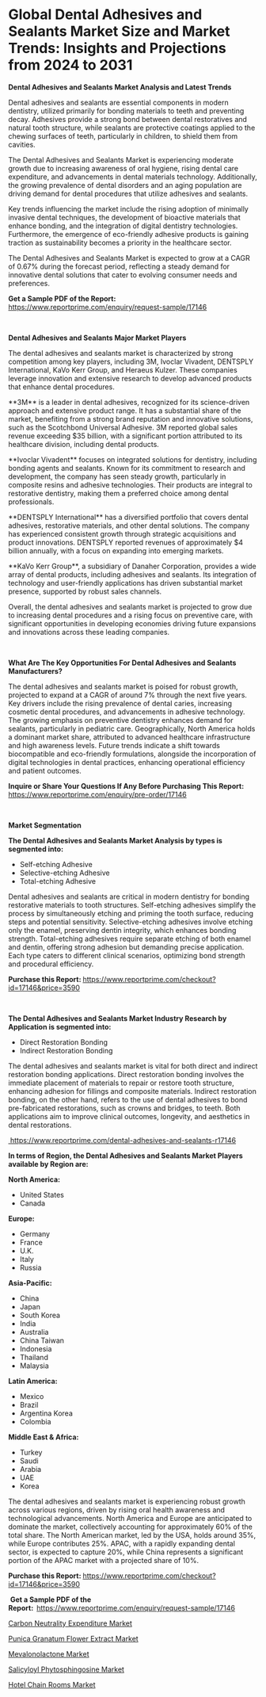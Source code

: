 <p><h1>Global Dental Adhesives and Sealants Market Size and Market Trends: Insights and Projections from 2024 to 2031</h1></p><p><strong>Dental Adhesives and Sealants Market Analysis and Latest Trends</strong></p>
<p><p>Dental adhesives and sealants are essential components in modern dentistry, utilized primarily for bonding materials to teeth and preventing decay. Adhesives provide a strong bond between dental restoratives and natural tooth structure, while sealants are protective coatings applied to the chewing surfaces of teeth, particularly in children, to shield them from cavities. </p><p>The Dental Adhesives and Sealants Market is experiencing moderate growth due to increasing awareness of oral hygiene, rising dental care expenditure, and advancements in dental materials technology. Additionally, the growing prevalence of dental disorders and an aging population are driving demand for dental procedures that utilize adhesives and sealants. </p><p>Key trends influencing the market include the rising adoption of minimally invasive dental techniques, the development of bioactive materials that enhance bonding, and the integration of digital dentistry technologies. Furthermore, the emergence of eco-friendly adhesive products is gaining traction as sustainability becomes a priority in the healthcare sector. </p><p>The Dental Adhesives and Sealants Market is expected to grow at a CAGR of 0.67% during the forecast period, reflecting a steady demand for innovative dental solutions that cater to evolving consumer needs and preferences.</p></p>
<p><strong>Get a Sample PDF of the Report:&nbsp;</strong> <a href="https://www.reportprime.com/enquiry/request-sample/17146?utm_campaign=1159&utm_medium=2&utm_source=Github&utm_content=ia&utm_term=27112024&utm_id=dental-adhesives-and-sealants">https://www.reportprime.com/enquiry/request-sample/17146</a></p>
<p>&nbsp;</p>
<p><strong>Dental Adhesives and Sealants Major Market Players</strong></p>
<p><p>The dental adhesives and sealants market is characterized by strong competition among key players, including 3M, Ivoclar Vivadent, DENTSPLY International, KaVo Kerr Group, and Heraeus Kulzer. These companies leverage innovation and extensive research to develop advanced products that enhance dental procedures.</p><p>**3M** is a leader in dental adhesives, recognized for its science-driven approach and extensive product range. It has a substantial share of the market, benefiting from a strong brand reputation and innovative solutions, such as the Scotchbond Universal Adhesive. 3M reported global sales revenue exceeding $35 billion, with a significant portion attributed to its healthcare division, including dental products.</p><p>**Ivoclar Vivadent** focuses on integrated solutions for dentistry, including bonding agents and sealants. Known for its commitment to research and development, the company has seen steady growth, particularly in composite resins and adhesive technologies. Their products are integral to restorative dentistry, making them a preferred choice among dental professionals.</p><p>**DENTSPLY International** has a diversified portfolio that covers dental adhesives, restorative materials, and other dental solutions. The company has experienced consistent growth through strategic acquisitions and product innovations. DENTSPLY reported revenues of approximately $4 billion annually, with a focus on expanding into emerging markets.</p><p>**KaVo Kerr Group**, a subsidiary of Danaher Corporation, provides a wide array of dental products, including adhesives and sealants. Its integration of technology and user-friendly applications has driven substantial market presence, supported by robust sales channels.</p><p>Overall, the dental adhesives and sealants market is projected to grow due to increasing dental procedures and a rising focus on preventive care, with significant opportunities in developing economies driving future expansions and innovations across these leading companies.</p></p>
<p>&nbsp;</p>
<p><strong>What Are The Key Opportunities For Dental Adhesives and Sealants Manufacturers?</strong></p>
<p><p>The dental adhesives and sealants market is poised for robust growth, projected to expand at a CAGR of around 7% through the next five years. Key drivers include the rising prevalence of dental caries, increasing cosmetic dental procedures, and advancements in adhesive technology. The growing emphasis on preventive dentistry enhances demand for sealants, particularly in pediatric care. Geographically, North America holds a dominant market share, attributed to advanced healthcare infrastructure and high awareness levels. Future trends indicate a shift towards biocompatible and eco-friendly formulations, alongside the incorporation of digital technologies in dental practices, enhancing operational efficiency and patient outcomes.</p></p>
<p><strong>Inquire or Share Your Questions If Any Before Purchasing This Report:</strong> <a href="https://www.reportprime.com/enquiry/pre-order/17146?utm_campaign=1159&utm_medium=2&utm_source=Github&utm_content=ia&utm_term=27112024&utm_id=dental-adhesives-and-sealants">https://www.reportprime.com/enquiry/pre-order/17146</a></p>
<p>&nbsp;</p>
<p><strong>Market Segmentation</strong></p>
<p><strong>The Dental Adhesives and Sealants Market Analysis by types is segmented into:</strong></p>
<p><ul><li>Self-etching Adhesive</li><li>Selective-etching Adhesive</li><li>Total-etching Adhesive</li></ul></p>
<p><p>Dental adhesives and sealants are critical in modern dentistry for bonding restorative materials to tooth structures. Self-etching adhesives simplify the process by simultaneously etching and priming the tooth surface, reducing steps and potential sensitivity. Selective-etching adhesives involve etching only the enamel, preserving dentin integrity, which enhances bonding strength. Total-etching adhesives require separate etching of both enamel and dentin, offering strong adhesion but demanding precise application. Each type caters to different clinical scenarios, optimizing bond strength and procedural efficiency.</p></p>
<p><strong>Purchase this Report:&nbsp;</strong><a href="https://www.reportprime.com/checkout?id=17146&price=3590&utm_campaign=1159&utm_medium=2&utm_source=Github&utm_content=ia&utm_term=27112024&utm_id=dental-adhesives-and-sealants">https://www.reportprime.com/checkout?id=17146&price=3590</a></p>
<p>&nbsp;</p>
<p><strong>The Dental Adhesives and Sealants Market Industry Research by Application is segmented into:</strong></p>
<p><ul><li>Direct Restoration Bonding</li><li>Indirect Restoration Bonding</li></ul></p>
<p><p>The dental adhesives and sealants market is vital for both direct and indirect restoration bonding applications. Direct restoration bonding involves the immediate placement of materials to repair or restore tooth structure, enhancing adhesion for fillings and composite materials. Indirect restoration bonding, on the other hand, refers to the use of dental adhesives to bond pre-fabricated restorations, such as crowns and bridges, to teeth. Both applications aim to improve clinical outcomes, longevity, and aesthetics in dental restorations.</p></p>
<p><a href="https://www.reportprime.com/dental-adhesives-and-sealants-r17146?utm_campaign=1159&utm_medium=2&utm_source=Github&utm_content=ia&utm_term=27112024&utm_id=dental-adhesives-and-sealants">&nbsp;https://www.reportprime.com/dental-adhesives-and-sealants-r17146</a></p>
<p><strong>In terms of Region, the Dental Adhesives and Sealants Market Players available by Region are:</strong></p>
<p>
    <p> <strong> North America: </strong>
        <ul>
            <li>United States</li>
            <li>Canada</li>
        </ul>
        </p> 
    <p> <strong> Europe: </strong>
        <ul>
            <li>Germany</li>
            <li>France</li>
            <li>U.K.</li>
            <li>Italy</li>
            <li>Russia</li>
        </ul>
        </p> 
    <p> <strong> Asia-Pacific: </strong>
        <ul>
            <li>China</li>
            <li>Japan</li>
            <li>South Korea</li>
            <li>India</li>
            <li>Australia</li>
            <li>China Taiwan</li>
            <li>Indonesia</li>
            <li>Thailand</li>
            <li>Malaysia</li>
        </ul>
        </p> 
    <p> <strong> Latin America: </strong>
        <ul>
            <li>Mexico</li>
            <li>Brazil</li>
            <li>Argentina Korea</li>
            <li>Colombia</li>
        </ul>
        </p> 
    <p> <strong> Middle East & Africa: </strong>
        <ul>
            <li>Turkey</li>
            <li>Saudi</li>
            <li>Arabia</li>
            <li>UAE</li>
            <li>Korea</li>
        </ul>
    </p>
    </p>
<p><p>The dental adhesives and sealants market is experiencing robust growth across various regions, driven by rising oral health awareness and technological advancements. North America and Europe are anticipated to dominate the market, collectively accounting for approximately 60% of the total share. The North American market, led by the USA, holds around 35%, while Europe contributes 25%. APAC, with a rapidly expanding dental sector, is expected to capture 20%, while China represents a significant portion of the APAC market with a projected share of 10%.</p></p>
<p><strong>Purchase this Report: </strong><a href="https://www.reportprime.com/checkout?id=17146&price=3590&utm_campaign=1159&utm_medium=2&utm_source=Github&utm_content=ia&utm_term=27112024&utm_id=dental-adhesives-and-sealants">https://www.reportprime.com/checkout?id=17146&price=3590</a></p>
<p>&nbsp;<strong>Get a Sample PDF of the Report:&nbsp;&nbsp;</strong><a href="https://www.reportprime.com/enquiry/request-sample/17146?utm_campaign=1159&utm_medium=2&utm_source=Github&utm_content=ia&utm_term=27112024&utm_id=dental-adhesives-and-sealants">https://www.reportprime.com/enquiry/request-sample/17146</a></p>
<p><strong></strong></p>
<p><p><a href="https://issuu.com/reportprime-2/docs/carbon-neutrality-expenditure-marke_4652f0aaa26412?utm_campaign=1159&utm_medium=2&utm_source=Github&utm_content=ia&utm_term=27112024&utm_id=dental-adhesives-and-sealants">Carbon Neutrality Expenditure Market</a></p><p><a href="https://www.linkedin.com/pulse/global-perspectives-punica-granatum-flower-extract-market-trends-hgupc?utm_campaign=1159&utm_medium=2&utm_source=Github&utm_content=ia&utm_term=27112024&utm_id=dental-adhesives-and-sealants">Punica Granatum Flower Extract Market</a></p><p><a href="https://www.linkedin.com/pulse/emerging-technologies-reshaping-mevalonolactone-market-impact-yzoac?utm_campaign=1159&utm_medium=2&utm_source=Github&utm_content=ia&utm_term=27112024&utm_id=dental-adhesives-and-sealants">Mevalonolactone Market</a></p><p><a href="https://www.linkedin.com/pulse/salicyloyl-phytosphingosine-market-pulse-122-expansion-blueprint-t4mec?utm_campaign=1159&utm_medium=2&utm_source=Github&utm_content=ia&utm_term=27112024&utm_id=dental-adhesives-and-sealants">Salicyloyl Phytosphingosine Market</a></p><p><a href="https://issuu.com/reportprime-2/docs/hotel-chain-rooms-market-size-2030._297fc156cf9baf?utm_campaign=1159&utm_medium=2&utm_source=Github&utm_content=ia&utm_term=27112024&utm_id=dental-adhesives-and-sealants">Hotel Chain Rooms Market</a></p></p>